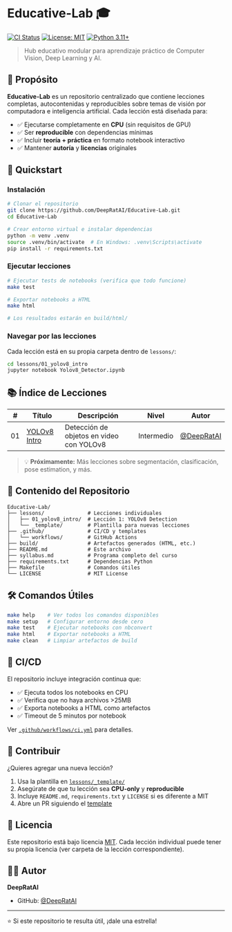 # Educative-Lab 🎓

[![CI Status](https://github.com/DeepRatAI/Educative-Lab/actions/workflows/ci.yml/badge.svg)](https://github.com/DeepRatAI/Educative-Lab/actions/workflows/ci.yml)
[![License: MIT](https://img.shields.io/badge/License-MIT-yellow.svg)](https://opensource.org/licenses/MIT)
[![Python 3.11+](https://img.shields.io/badge/python-3.11+-blue.svg)](https://www.python.org/downloads/)

> Hub educativo modular para aprendizaje práctico de Computer Vision, Deep Learning y AI.

## 🎯 Propósito

**Educative-Lab** es un repositorio centralizado que contiene lecciones completas, autocontenidas y reproducibles sobre temas de visión por computadora e inteligencia artificial. Cada lección está diseñada para:

- ✅ Ejecutarse completamente en **CPU** (sin requisitos de GPU)
- ✅ Ser **reproducible** con dependencias mínimas
- ✅ Incluir **teoría + práctica** en formato notebook interactivo
- ✅ Mantener **autoría** y **licencias** originales

## 🚀 Quickstart

### Instalación

```bash
# Clonar el repositorio
git clone https://github.com/DeepRatAI/Educative-Lab.git
cd Educative-Lab

# Crear entorno virtual e instalar dependencias
python -m venv .venv
source .venv/bin/activate  # En Windows: .venv\Scripts\activate
pip install -r requirements.txt
```

### Ejecutar lecciones

```bash
# Ejecutar tests de notebooks (verifica que todo funcione)
make test

# Exportar notebooks a HTML
make html

# Los resultados estarán en build/html/
```

### Navegar por las lecciones

Cada lección está en su propia carpeta dentro de `lessons/`:

```bash
cd lessons/01_yolov8_intro
jupyter notebook Yolov8_Detector.ipynb
```

## 📚 Índice de Lecciones

| # | Título | Descripción | Nivel | Autor |
|---|--------|-------------|-------|-------|
| 01 | [YOLOv8 Intro](lessons/01_yolov8_intro/) | Detección de objetos en video con YOLOv8 | Intermedio | [@DeepRatAI](https://github.com/DeepRatAI) |

> 💡 **Próximamente:** Más lecciones sobre segmentación, clasificación, pose estimation, y más.

## 📖 Contenido del Repositorio

```
Educative-Lab/
├── lessons/              # Lecciones individuales
│   ├── 01_yolov8_intro/  # Lección 1: YOLOv8 Detection
│   └── _template/        # Plantilla para nuevas lecciones
├── .github/              # CI/CD y templates
│   └── workflows/        # GitHub Actions
├── build/                # Artefactos generados (HTML, etc.)
├── README.md             # Este archivo
├── syllabus.md           # Programa completo del curso
├── requirements.txt      # Dependencias Python
├── Makefile              # Comandos útiles
└── LICENSE               # MIT License
```

## 🛠️ Comandos Útiles

```bash
make help    # Ver todos los comandos disponibles
make setup   # Configurar entorno desde cero
make test    # Ejecutar notebooks con nbconvert
make html    # Exportar notebooks a HTML
make clean   # Limpiar artefactos de build
```

## 🧪 CI/CD

El repositorio incluye integración continua que:

- ✅ Ejecuta todos los notebooks en CPU
- ✅ Verifica que no haya archivos >25MB
- ✅ Exporta notebooks a HTML como artefactos
- ✅ Timeout de 5 minutos por notebook

Ver [`.github/workflows/ci.yml`](.github/workflows/ci.yml) para detalles.

## 📝 Contribuir

¿Quieres agregar una nueva lección? 

1. Usa la plantilla en [`lessons/_template/`](lessons/_template/)
2. Asegúrate de que tu lección sea **CPU-only** y **reproducible**
3. Incluye `README.md`, `requirements.txt` y `LICENSE` si es diferente a MIT
4. Abre un PR siguiendo el [template](.github/PULL_REQUEST_TEMPLATE.md)

## 📄 Licencia

Este repositorio está bajo licencia [MIT](LICENSE). Cada lección individual puede tener su propia licencia (ver carpeta de la lección correspondiente).

## 👨‍💻 Autor

**DeepRatAI**
- GitHub: [@DeepRatAI](https://github.com/DeepRatAI)

---

⭐ Si este repositorio te resulta útil, ¡dale una estrella!

